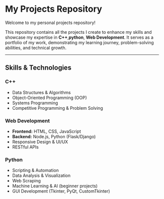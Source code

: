 # My Projects Repository

Welcome to my personal projects repository! 

This repository contains all the projects I create to enhance my skills and showcase my expertise in **C++**,**python**, **Web Development**. It serves as a portfolio of my work, demonstrating my learning journey, problem-solving abilities, and technical growth.  

---

## Skills & Technologies

### C++
- Data Structures & Algorithms
- Object-Oriented Programming (OOP)
- Systems Programming
- Competitive Programming & Problem Solving

### Web Development
- **Frontend:** HTML, CSS, JavaScript
- **Backend:** Node.js, Python (Flask/Django)
- Responsive Design & UI/UX
- RESTful APIs

### Python
- Scripting & Automation
- Data Analysis & Visualization
- Web Scraping
- Machine Learning & AI (beginner projects)
- GUI Development (Tkinter, PyQt, CustomTkinter)

